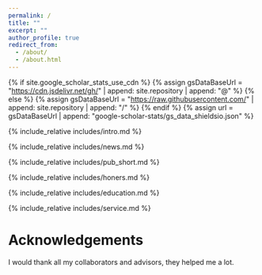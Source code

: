 ```yaml
---
permalink: /
title: ""
excerpt: ""
author_profile: true
redirect_from: 
  - /about/
  - /about.html
---
```


{% if site.google_scholar_stats_use_cdn %}
{% assign gsDataBaseUrl = "https://cdn.jsdelivr.net/gh/" | append: site.repository | append: "@" %}
{% else %}
{% assign gsDataBaseUrl = "https://raw.githubusercontent.com/" | append: site.repository | append: "/" %}
{% endif %}
{% assign url = gsDataBaseUrl | append: "google-scholar-stats/gs_data_shieldsio.json" %}

<span class='anchor' id='about-me'></span>
{% include_relative includes/intro.md %}

<span class='anchor' id='news'></span>
{% include_relative includes/news.md %}

<span class='anchor' id='publications'></span>
{% include_relative includes/pub_short.md %}

<span class='anchor' id='honors'></span>
{% include_relative includes/honers.md %}

<span class='anchor' id='education'></span>
{% include_relative includes/education.md %}

<span class='anchor' id='service'></span>
{% include_relative includes/service.md %}

<span class='anchor' id='acknowledgement'></span>

# Acknowledgements
I would thank all my collaborators and advisors, they helped me a lot.

<script type='text/javascript' id='clustrmaps' src='//cdn.clustrmaps.com/map_v2.js?cl=ffffff&w=a&t=tt&d=wezK_VMGs_K-oi1KTL4B-DFRRuq_XpZcmidpdoc9WK0'></script>